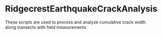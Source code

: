 # RidgecrestEarthquakeCrackAnalysis
These scripts are used to process and analyze cumulative crack width along transects with field measurements
